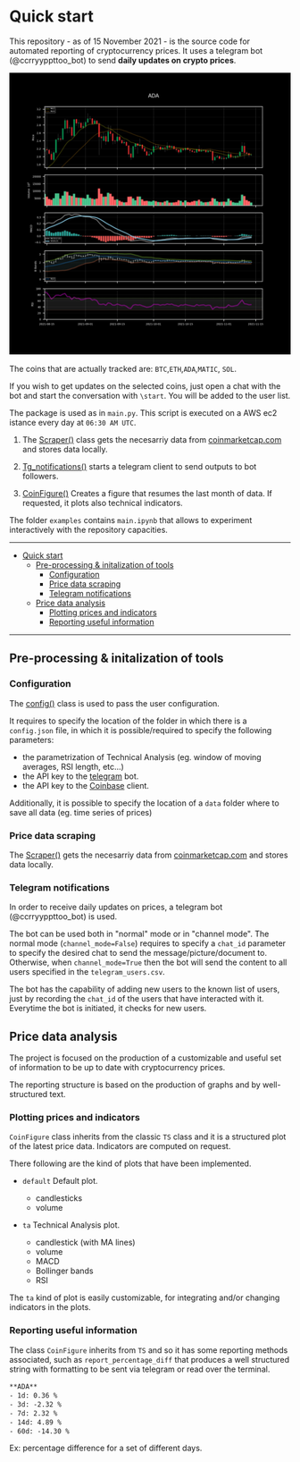# Quick start

This repository - as of 15 November 2021 - is the source code for automated reporting of cryptocurrency prices. It uses a telegram bot (@ccrryyppttoo_bot) to send **daily updates on crypto prices**.

![TA Figure](./images/ta.jpeg)

The coins that are actually tracked are: `BTC`,`ETH`,`ADA`,`MATIC`, `SOL`.

If you wish to get updates on the selected coins, just open a chat with the bot and start the conversation with `\start`. You will be added to the user list.

The package is used as in `main.py`.
This script is executed on a AWS ec2 istance every day at `06:30 AM UTC`.

1. The [Scraper()](/_autosummary/surfingcrypto.scraper.Scraper.rst) class gets the necesarriy data from [coinmarketcap.com](http://www.coinmarketcap.com) and stores data locally. 
   
2. [Tg_notifications()](/_autosummary/surfingcrypto.telegram_bot.rst) starts a telegram client to send outputs to bot followers.
   
3. [CoinFigure()](/_autosummary/surfingcrypto.reporting.figures.CoinFigure.rst) Creates a figure that resumes the last month of data. If requested, it plots also technical indicators.
  
The folder `examples` contains `main.ipynb` that allows to experiment interactively with the repository capacities.

___
- [Quick start](#quick-start)
  - [Pre-processing & initalization of tools](#pre-processing--initalization-of-tools)
    - [Configuration](#configuration)
    - [Price data scraping](#price-data-scraping)
    - [Telegram notifications](#telegram-notifications)
  - [Price data analysis](#price-data-analysis)
    - [Plotting prices and indicators](#plotting-prices-and-indicators)
    - [Reporting useful information](#reporting-useful-information)
___

## Pre-processing & initalization of tools

### Configuration

The [config()](/_autosummary/surfingcrypto.config.Config.rst) class is used to pass the user configuration.

It requires to specify the location of the folder in which there is a `config.json` file, in which it is possible/required to specify the following parameters:
* the parametrization of Technical Analysis (eg. window of moving averages, RSI length, etc...)
* the API key to the [telegram](https://core.telegram.org/) bot.
* the API key to the [Coinbase](https://developers.coinbase.com/) client. 

Additionally, it is possible to specify the location of a `data` folder where to save all data (eg. time series of prices)

### Price data scraping

The [Scraper()](/_autosummary/surfingcrypto.scraper.rst) gets the necesarriy data from [coinmarketcap.com](http://www.coinmarketcap.com) and stores data locally. 

### Telegram notifications

In order to receive daily updates on prices, a telegram bot (@ccrryyppttoo_bot) is used.

The bot can be used both in "normal" mode or in "channel mode".
The normal mode (`channel_mode=False`) requires to specify a `chat_id` parameter to specify the desired chat to send the message/picture/document to. Otherwise, when `channel_mode=True` then the bot will send the content to all users specified in the `telegram_users.csv`.

The bot has the capability of adding new users to the known list of users, just by recording the `chat_id` of the users that have interacted with it. Everytime the bot is initiated, it checks for new users.

## Price data analysis

The project is focused on the production of a customizable and useful set of information to be up to date with cryptocurrency prices.

The reporting structure is based on the production of graphs and by well-structured text.

### Plotting prices and indicators

`CoinFigure` class inherits from the classic `TS` class and it is a structured plot of the latest price data. Indicators are computed on request.

There following are the kind of plots that have been implemented.

- `default` Default plot.
  - candlesticks
  - volume

- `ta` Technical Analysis plot. 
  - candlestick (with MA lines)
  - volume
  - MACD 
  - Bollinger bands
  - RSI

The `ta` kind of plot is easily customizable, for integrating and/or changing indicators in the plots.

### Reporting useful information

The class `CoinFigure` inherits from `TS` and so it has some reporting methods associated, such as `report_percentage_diff` that produces a well structured string with formatting to be sent via telegram or read over the terminal.

```
**ADA**
- 1d: 0.36 %
- 3d: -2.32 %
- 7d: 2.32 %
- 14d: 4.89 %
- 60d: -14.30 %
```
Ex: percentage difference for a set of different days.